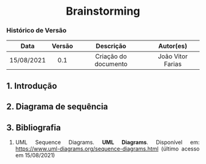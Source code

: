 # <center> Brainstorming

### Histórico de Versão

|    Data    | Versão |      Descrição       |     Autor(es)     |
| :--------: | :----: | :------------------: | :---------------: |
| 15/08/2021 |  0.1   | Criação do documento | João Vitor Farias |

<div align="justify">

## 1. Introdução

## 2. Diagrama de sequência

## 3. Bibliografia

1. UML Sequence Diagrams. **UML Diagrams**. Disponível em: https://www.uml-diagrams.org/sequence-diagrams.html (último acesso em 15/08/2021)

<div>
